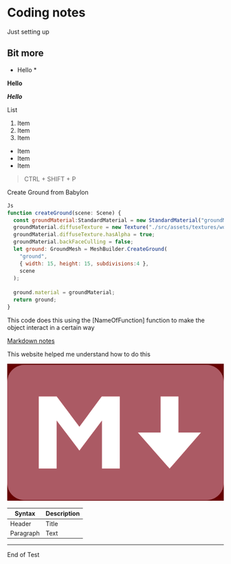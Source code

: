 # Coding notes

Just setting up

## Bit more
 * Hello *

 **Hello**

 ***Hello***

List
1. Item
2. Item
3. Item

* Item
* Item
* Item

> CTRL + SHIFT + P

Create Ground from Babylon

```Javascript
Js
function createGround(scene: Scene) {
  const groundMaterial:StandardMaterial = new StandardMaterial("groundMaterial");
  groundMaterial.diffuseTexture = new Texture("./src/assets/textures/wood.jpg");
  groundMaterial.diffuseTexture.hasAlpha = true;
  groundMaterial.backFaceCulling = false;
  let ground: GroundMesh = MeshBuilder.CreateGround(
    "ground",
    { width: 15, height: 15, subdivisions:4 },
    scene
  );

  ground.material = groundMaterial;
  return ground;
}
```
This code does this using the [NameOfFunction] function to make the object interact in a certain way

[Markdown notes](https://derekturner.github.io/Javascript-Games-Fund-24/#/Block_1/section_6/markdown)

This website helped me understand how to do this

![markdown](BabylonProj/Images/md.png)

| Syntax      | Description |
| ----------- | ----------- |
| Header      | Title       |
| Paragraph   | Text        |

---

End of Test